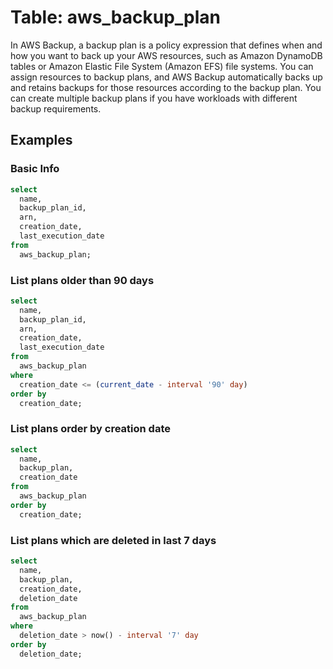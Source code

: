 # Table: aws_backup_plan

In AWS Backup, a backup plan is a policy expression that defines when and how you want to back up your AWS resources, such as Amazon DynamoDB tables or Amazon Elastic File System (Amazon EFS) file systems. You can assign resources to backup plans, and AWS Backup automatically backs up and retains backups for those resources according to the backup plan. You can create multiple backup plans if you have workloads with different backup requirements.

## Examples

### Basic Info

```sql
select
  name,
  backup_plan_id,
  arn,
  creation_date,
  last_execution_date
from
  aws_backup_plan;
```

### List plans older than 90 days

```sql
select
  name,
  backup_plan_id,
  arn,
  creation_date,
  last_execution_date
from
  aws_backup_plan
where
  creation_date <= (current_date - interval '90' day)
order by
  creation_date;
```

### List plans order by creation date

```sql
select
  name,
  backup_plan,
  creation_date
from
  aws_backup_plan
order by
  creation_date;
```

### List plans which are deleted in last 7 days

```sql
select
  name,
  backup_plan,
  creation_date,
  deletion_date
from
  aws_backup_plan
where
  deletion_date > now() - interval '7' day
order by
  deletion_date;
```
